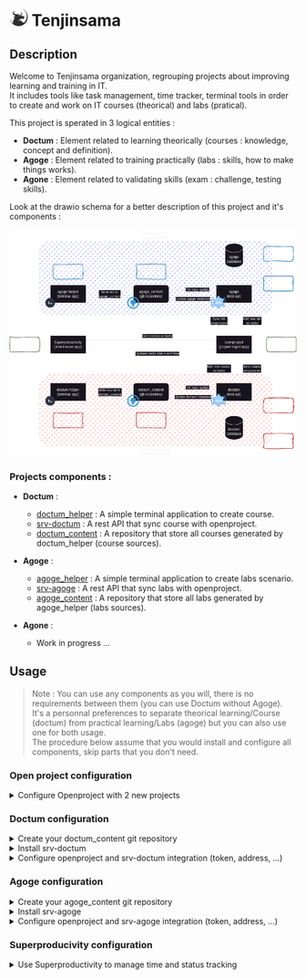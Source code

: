 # ![tenjinsama_description_schema](./images/logos/favicon-32x32.png) Tenjinsama 

## Description

Welcome to Tenjinsama organization, regrouping projects about improving learning and training in IT. <br>
It includes tools like task management, time tracker, terminal tools in order to create and work on IT courses (theorical) and labs (pratical).

This project is sperated in 3 logical entities :
- **Doctum** : Element related to learning theorically (courses : knowledge, concept and definition).
- **Agoge** : Element related to training practically (labs : skills, how to make things works).
- **Agone** : Element related to validating skills (exam : challenge, testing skills).

Look at the drawio schema for a better description of this project and it's components : <br>
<br>
![tenjinsama_description_schema](./images/tenjinsama_description2.png)

### Projects components :

- **Doctum** :
    - [doctum_helper](https://github.com/tenjinsama/doctum_helper) : A simple terminal application to create course.
    - [srv-doctum](https://github.com/tenjinsama/srv-doctum) : A rest API that sync course with openproject.
    - [doctum_content](https://github.com/tenjinsama/doctum_content) : A repository that store all courses generated by doctum_helper (course sources).

- **Agoge** :
    - [agoge_helper](https://github.com/tenjinsama/agoge_helper) : A simple terminal application to create labs scenario.
    - [srv-agoge](https://github.com/tenjinsama/srv-agoge) : A rest API that sync labs with openproject.
    - [agoge_content](https://github.com/tenjinsama/agoge_content) : A repository that store all labs generated by agoge_helper (labs sources).

- **Agone** :
    - Work in progress ...

## Usage

> Note : You can use any components as you will, there is no requirements between them (you can use Doctum without Agoge). <br>
It's a personnal preferences to separate theorical learning/Course (doctum) from practical learning/Labs (agoge) but you can also use one for both usage. <br>
The procedure below assume that you would install and configure all components, skip parts that you don't need.

### Open project configuration

<details>
  <summary>Configure Openproject with 2 new projects </summary>

- Doctum
- Agoge

</details>

### Doctum configuration

<details>
  <summary>Create your doctum_content git repository </summary>

- create a new git repository for your doctum content, the name doesn't matter but it need to contain a main folder named `content`
- See repository example at [doctum_content](https://github.com/tenjinsama/doctum_content)

</details>

<details>
  <summary>Install srv-doctum </summary>

@TODO

</details>

<details>
  <summary>Configure openproject and srv-doctum integration (token, address, ...)  </summary>

@TODO

</details>

### Agoge configuration

<details>
  <summary>Create your agoge_content git repository </summary>

- create a new git repository for your agoge content, the name doesn't matter but it need to contain a main folder named `content`
- See repository example at [agoge_content](https://github.com/tenjinsama/agoge_content)

</details>

<details>
  <summary>Install srv-agoge </summary>

@TODO

</details>

<details>
  <summary>Configure openproject and srv-agoge integration (token, address, ...) </summary>

@TODO

</details>

### Superproducivity configuration

<details>
  <summary>Use Superproductivity to manage time and status tracking </summary>

- Installation of Superproductivity is out of this project scope but find all data at [super-productivity project homepage](https://github.com/johannesjo/super-productivity)
- See related documentation for integration with openproject using documentation at [superproducivity Q&A](https://github.com/johannesjo/super-productivity/discussions/3861)

</details>
